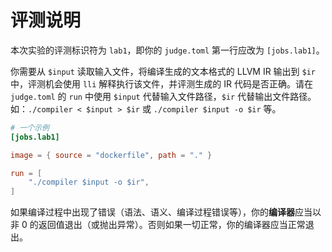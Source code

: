 # 评测说明 

本次实验的评测标识符为 `lab1`，即你的 `judge.toml` 第一行应改为 `[jobs.lab1]`。

你需要从 `$input` 读取输入文件，将编译生成的文本格式的 LLVM IR 输出到 `$ir` 中，评测机会使用 `lli` 解释执行该文件，并评测生成的 IR 代码是否正确。请在 `judge.toml` 的 `run` 中使用 `$input` 代替输入文件路径，`$ir` 代替输出文件路径。如：`./compiler < $input > $ir` 或 `./compiler $input -o $ir` 等。

```toml
# 一个示例
[jobs.lab1]

image = { source = "dockerfile", path = "." }

run = [
    "./compiler $input -o $ir",
]
```

如果编译过程中出现了错误（语法、语义、编译过程错误等），你的**编译器**应当以非 0 的返回值退出（或抛出异常）。否则如果一切正常，你的编译器应当正常退出。